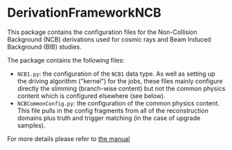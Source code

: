 # DerivationFrameworkNCB

This package contains the configuration files for the Non-Collision Background (NCB) derivations used for cosmic rays and Beam Induced Background (BIB) studies.

The package contains the following files:

* `NCB1.py`: the configuration of the `NCB1` data type. As well as setting up the driving algorithm ("kernel") for the jobs, these files mainly configure directly the slimming (branch-wise content) but not the common physics content which is configured elsewhere (see below).    
* `NCBCommonConfig.py`: the configuration of the common physics content. This file pulls in the config fragments from all of the reconstruction domains plus truth and trigger matching (in the case of upgrade samples). 

For more details please refer to [the manual](https://twiki.cern.ch/twiki/bin/view/AtlasProtected/DerivationFramework)

